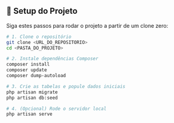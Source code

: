 ## 🚀 Setup do Projeto

Siga estes passos para rodar o projeto a partir de um clone zero:

```bash
# 1. Clone o repositório
git clone <URL_DO_REPOSITORIO>
cd <PASTA_DO_PROJETO>

# 2. Instale dependências Composer
composer install
composer update
composer dump-autoload

# 3. Crie as tabelas e popule dados iniciais
php artisan migrate
php artisan db:seed

# 4. (Opcional) Rode o servidor local
php artisan serve
